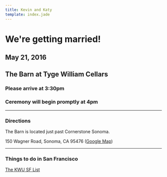 ```yaml
---
title: Kevin and Katy
template: index.jade
---
```


# We're getting married!
## May 21, 2016
## The Barn at Tyge William Cellars
### Please arrive at 3:30pm
### Ceremony will begin promptly at 4pm

***

### Directions

The Barn is located just past Cornerstone Sonoma.

150 Wagner Road, Sonoma, CA 95476 ([Google Map](https://www.google.com/maps/place/150+Wagner+Rd,+Sonoma,+CA+95476/@38.228457,-122.4563757,17z/data=!3m1!4b1!4m2!3m1!1s0x8085af4e44845591:0xd6177cad4bf2207c))

***

### Things to do in San Francisco

[The KWU SF List](http://bit.ly/kwusflist)
